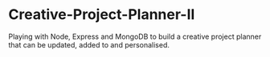 # Creative-Project-Planner-II
Playing with Node, Express and MongoDB to build a creative project planner that can be updated, added to and personalised. 
